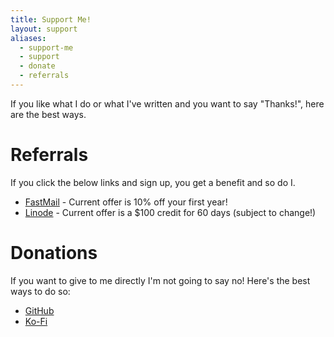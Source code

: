 ```yaml
---
title: Support Me!
layout: support
aliases:
  - support-me
  - support
  - donate
  - referrals
---
```


If you like what I do or what I've written and you want to say "Thanks!", here are the best ways.

# Referrals

If you click the below links and sign up, you get a benefit and so do I.

- [FastMail](https://ref.fm/u27104120) - Current offer is 10% off your first year!
- [Linode](https://www.linode.com/?r=92c3726656e356bd796cab8d39978978a924a611) - Current offer is a $100 credit for 60 days (subject to change!)

# Donations

If you want to give to me directly I'm not going to say no!  Here's the best ways to do so:

- [GitHub](https://github.com/sponsors/FuzzyMistborn)
- [Ko-Fi](https://ko-fi.com/fuzzymistborn)